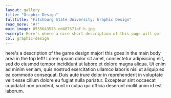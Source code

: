 ```yaml
---
layout: gallery
title: "Graphic Design"
fulltitle: "Fitchburg State University: Graphic Design"
read_more: '#!'
main_image: 8555643573_cd487571af_h.jpg
excerpt: Here's where a nice short description of this page will go!
col: graphic-design
---
```

here's a description of the game design major! this goes in the main body area in the top left! Lorem ipsum dolor sit amet, consectetur adipisicing elit, sed do eiusmod
tempor incididunt ut labore et dolore magna aliqua. Ut enim ad minim veniam,
quis nostrud exercitation ullamco laboris nisi ut aliquip ex ea commodo
consequat. Duis aute irure dolor in reprehenderit in voluptate velit esse
cillum dolore eu fugiat nulla pariatur. Excepteur sint occaecat cupidatat non
proident, sunt in culpa qui officia deserunt mollit anim id est laborum. 